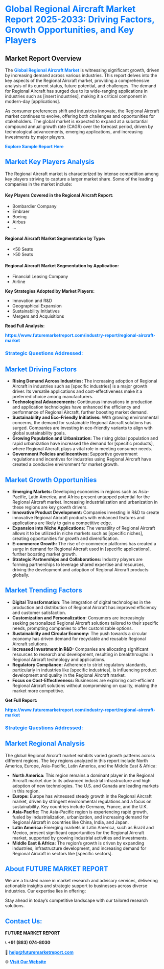 <h1 style="color: #007BFF;">Global Regional Aircraft Market Report 2025-2033: Driving Factors, Growth Opportunities, and Key Players</h1>

<section id="overview">
<h2>Market Report Overview</h2>
<p>The <a href="https://www.futuremarketreport.com/industry-report/regional-aircraft-market" style="color: #007BFF; text-decoration: none;"><strong>Global Regional Aircraft Market</strong></a> is witnessing significant growth, driven by increasing demand across various industries. This report delves into the key aspects of the Regional Aircraft market, providing a comprehensive analysis of its current status, future potential, and challenges. The demand for Regional Aircraft has surged due to its wide-ranging applications in industries such as [insert industries], making it a critical component in modern-day [applications].</p>
<p>As consumer preferences shift and industries innovate, the Regional Aircraft market continues to evolve, offering both challenges and opportunities for stakeholders. The global market is expected to expand at a substantial compound annual growth rate (CAGR) over the forecast period, driven by technological advancements, emerging applications, and increasing investments by major players.</p>
</section>

<section id="overview">
<p><a href="https://www.futuremarketreport.com/request-sample/reportId=109469" style="color: #007BFF; text-decoration: none;"><strong>Explore Sample Report Here</strong></a></p>
</section>

<section id="key-players">
<h2 style="color: #007BFF;">Market Key Players Analysis</h2>
<p>The Regional Aircraft market is characterized by intense competition among key players striving to capture a larger market share. Some of the leading companies in the market include:</p>
<h4>Key Players Covered in the Regional Aircraft Report:</h4>
<ul><li>Bombardier Company</li><li>Embraer</li><li>Boeing</li><li>Airbus</li><li>...</li></ul>
<h4>Regional Aircraft Market Segmentation by Type:</h4>
<ul><li>&lt;50 Seats</li><li>&gt;50 Seats</li></ul>

<h4>Regional Aircraft Market Segmentation by Application:</h4>
<ul><li>Financial Leasing Company</li><li>Airline</li></ul>
<p><strong>Key Strategies Adopted by Market Players:</strong></p>
<ul>
<li>Innovation and R&D</li>
<li>Geographical Expansion</li>
<li>Sustainability Initiatives</li>
<li>Mergers and Acquisitions</li>
</ul>
</section>

<section>
<p><strong>Read Full Analysis: </strong></p><a href="https://www.futuremarketreport.com/industry-report/regional-aircraft-market" style="color: #007BFF; text-decoration: none;"><strong>https://www.futuremarketreport.com/industry-report/regional-aircraft-market</strong></a>
<h3 style="color: #007BFF;">Strategic Questions Addressed:</h3>
</section>

<section id="driving-factors">
<h2 style="color: #007BFF;">Market Driving Factors</h2>
<ul>
<li><strong>Rising Demand Across Industries:</strong> The increasing adoption of Regional Aircraft in industries such as [specific industries] is a major growth driver. Its versatile applications and cost-effectiveness make it a preferred choice among manufacturers.</li>
<li><strong>Technological Advancements:</strong> Continuous innovations in production and application technologies have enhanced the efficiency and performance of Regional Aircraft, further boosting market demand.</li>
<li><strong>Sustainability and Eco-Friendly Initiatives:</strong> With growing environmental concerns, the demand for sustainable Regional Aircraft solutions has surged. Companies are investing in eco-friendly variants to align with global sustainability goals.</li>
<li><strong>Growing Population and Urbanization:</strong> The rising global population and rapid urbanization have increased the demand for [specific products], where Regional Aircraft plays a vital role in meeting consumer needs.</li>
<li><strong>Government Policies and Incentives:</strong> Supportive government regulations and incentives for industries using Regional Aircraft have created a conducive environment for market growth.</li>
</ul>
</section>

<section id="growth-opportunities">
<h2 style="color: #007BFF;">Market Growth Opportunities</h2>
<ul>
<li><strong>Emerging Markets:</strong> Developing economies in regions such as Asia-Pacific, Latin America, and Africa present untapped potential for the Regional Aircraft market. Increasing industrialization and urbanization in these regions are key growth drivers.</li>
<li><strong>Innovative Product Development:</strong> Companies investing in R&D to create innovative Regional Aircraft products with enhanced features and applications are likely to gain a competitive edge.</li>
<li><strong>Expansion into Niche Applications:</strong> The versatility of Regional Aircraft allows it to be utilized in niche markets such as [specific niches], creating opportunities for growth and diversification.</li>
<li><strong>E-commerce Growth:</strong> The rise of e-commerce platforms has created a surge in demand for Regional Aircraft used in [specific applications], further boosting market growth.</li>
<li><strong>Strategic Partnerships and Collaborations:</strong> Industry players are forming partnerships to leverage shared expertise and resources, driving the development and adoption of Regional Aircraft products globally.</li>
</ul>
</section>

<section id="trending-factors">
<h2 style="color: #007BFF;">Market Trending Factors</h2>
<ul>
<li><strong>Digital Transformation:</strong> The integration of digital technologies in the production and distribution of Regional Aircraft has improved efficiency and customer satisfaction.</li>
<li><strong>Customization and Personalization:</strong> Consumers are increasingly seeking personalized Regional Aircraft solutions tailored to their specific needs, prompting companies to offer customizable options.</li>
<li><strong>Sustainability and Circular Economy:</strong> The push towards a circular economy has driven demand for recyclable and reusable Regional Aircraft solutions.</li>
<li><strong>Increased Investment in R&D:</strong> Companies are allocating significant resources to research and development, resulting in breakthroughs in Regional Aircraft technology and applications.</li>
<li><strong>Regulatory Compliance:</strong> Adherence to strict regulatory standards, particularly in industries like [specific industries], is influencing product development and quality in the Regional Aircraft market.</li>
<li><strong>Focus on Cost-Effectiveness:</strong> Businesses are exploring cost-efficient Regional Aircraft solutions without compromising on quality, making the market more competitive.</li>
</ul>
</section>

<section>
<p><strong>Get Full Report: </strong></p><a href="https://www.futuremarketreport.com/industry-report/regional-aircraft-market" style="color: #007BFF; text-decoration: none;"><strong>https://www.futuremarketreport.com/industry-report/regional-aircraft-market</strong></a>
<h3 style="color: #007BFF;">Strategic Questions Addressed:</h3>
</section>


<section id="regional-analysis">
<h2 style="color: #007BFF;">Market Regional Analysis</h2>
<p>The global Regional Aircraft market exhibits varied growth patterns across different regions. The key regions analyzed in this report include North America, Europe, Asia-Pacific, Latin America, and the Middle East & Africa:</p>
<ul>
<li><strong>North America:</strong> This region remains a dominant player in the Regional Aircraft market due to its advanced industrial infrastructure and high adoption of new technologies. The U.S. and Canada are leading markets in this region.</li>
<li><strong>Europe:</strong> Europe has witnessed steady growth in the Regional Aircraft market, driven by stringent environmental regulations and a focus on sustainability. Key countries include Germany, France, and the U.K.</li>
<li><strong>Asia-Pacific:</strong> The Asia-Pacific region is experiencing rapid growth, fueled by industrialization, urbanization, and increasing demand for Regional Aircraft in countries like China, India, and Japan.</li>
<li><strong>Latin America:</strong> Emerging markets in Latin America, such as Brazil and Mexico, present significant opportunities for the Regional Aircraft market, supported by growing industrial activities and investments.</li>
<li><strong>Middle East & Africa:</strong> The region’s growth is driven by expanding industries, infrastructure development, and increasing demand for Regional Aircraft in sectors like [specific sectors].</li>
</ul>
</section>

<footer>
<h2 style="color: #007BFF;">About FUTURE MARKET REPORT</h2>
<p>We are a trusted name in market research and advisory services, delivering actionable insights and strategic support to businesses across diverse industries. Our expertise lies in offering:</p>

<p>Stay ahead in today’s competitive landscape with our tailored research solutions.</p>

<h2 style="color: #007BFF;">Contact Us:</h2>
<p><strong>FUTURE MARKET REPORT</strong></p>
<p>📞 <strong>+91 (883) 074-8030</strong></p>
<p>📧 <strong><a href="mailto:help@futuremarketreport.com" style="color: #007BFF;">help@futuremarketreport.com</a></strong></p>
<p>🌐 <strong><a href="https://www.futuremarketreport.com/" style="color: #007BFF;">Visit Our Website</a></strong></p>
</footer>